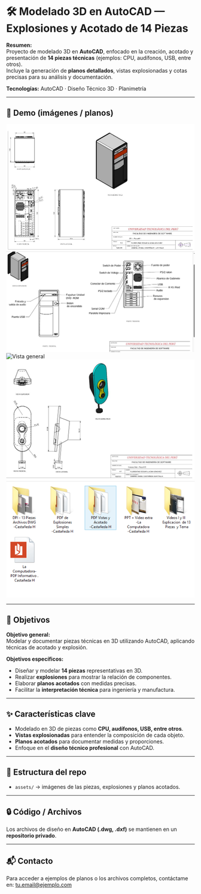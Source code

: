 # 🛠️ Modelado 3D en AutoCAD — Explosiones y Acotado de 14 Piezas

**Resumen:**  
Proyecto de modelado 3D en **AutoCAD**, enfocado en la creación, acotado y presentación de **14 piezas técnicas** (ejemplos: CPU, audífonos, USB, entre otros).  
Incluye la generación de **planos detallados**, vistas explosionadas y cotas precisas para su análisis y documentación.

**Tecnologías:** AutoCAD · Diseño Técnico 3D · Planimetría

---

## 🎥 Demo (imágenes / planos)

![Vista general](assets/Captura.JPG)  
![Vista general](assets/CaptuSSra.JPG)  
![Vista general](assets/autocad-explosion.png)  
![Vista general](assets/CaptuSra.JPG)  
![Vista general](assets/Archivo.PNG)

---

## 🎯 Objetivos

**Objetivo general:**  
Modelar y documentar piezas técnicas en 3D utilizando AutoCAD, aplicando técnicas de acotado y explosión.

**Objetivos específicos:**  
* Diseñar y modelar **14 piezas** representativas en 3D.  
* Realizar **explosiones** para mostrar la relación de componentes.  
* Elaborar **planos acotados** con medidas precisas.  
* Facilitar la **interpretación técnica** para ingeniería y manufactura.  

---

## ✨ Características clave

* Modelado en 3D de piezas como **CPU, audífonos, USB, entre otros**.  
* **Vistas explosionadas** para entender la composición de cada objeto.  
* **Planos acotados** para documentar medidas y proporciones.  
* Enfoque en el **diseño técnico profesional** con AutoCAD.  

---

## 📂 Estructura del repo

* `assets/` → imágenes de las piezas, explosiones y planos acotados.  


---

## 🔒 Código / Archivos

Los archivos de diseño en **AutoCAD (.dwg, .dxf)** se mantienen en un **repositorio privado**.  


---

## 📬 Contacto

Para acceder a ejemplos de planos o los archivos completos, contáctame en: [tu.email@ejemplo.com](mailto:tu.email@ejemplo.com)

